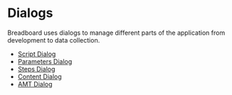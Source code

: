 # Dialogs
Breadboard uses dialogs to manage different parts of the application from
development to data collection.

- [Script Dialog](./the-script-dialog.md)
- [Parameters Dialog](./the-parameters-dialog.md)
- [Steps Dialog](./the-steps-dialog.md)
- [Content Dialog](./the-content-dialog.md)
- [AMT Dialog](./the-amt-assignments-dialog.md)